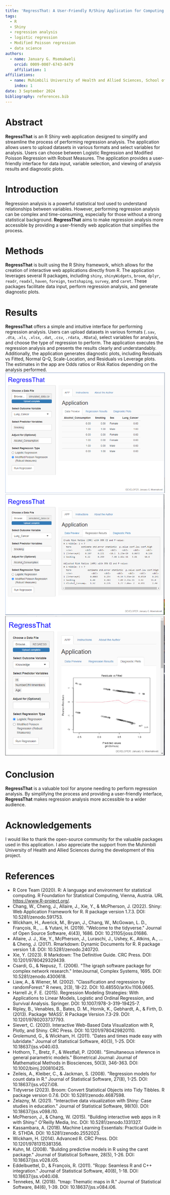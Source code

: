 ```yaml
---
title: 'RegressThat: A User-Friendly R/Shiny Application for Computing Odds Ratios and Risk Ratios for Binary Outcomes'
tags:
  - R
  - Shiny
  - regression analysis
  - logistic regression
  - Modified Poisson regression
  - data science
authors:
  - name: January G. Msemakweli
    orcid: 0009-0007-6743-8479
    affiliation: 1 
affiliations:
  - name: Muhimbili University of Health and Allied Sciences, School of Public Health and Social Sciences, Department of Environmental and Occupational Health, Tanzania
    index: 1
date: 3 September 2024
bibliography: references.bib
---
```


# Abstract

**RegressThat** is an R Shiny web application designed to simplify and streamline the process of performing regression analysis. The application allows users to upload datasets in various formats and select variables for analysis. Users can choose between Logistic Regression and Modified Poisson Regression with Robust Measures. The application provides a user-friendly interface for data input, variable selection, and viewing of analysis results and diagnostic plots. 

# Introduction

Regression analysis is a powerful statistical tool used to understand relationships between variables. However, performing regression analysis can be complex and time-consuming, especially for those without a strong statistical background. **RegressThat** aims to make regression analysis more accessible by providing a user-friendly web application that simplifies the process.

# Methods

**RegressThat** is built using the R Shiny framework, which allows for the creation of interactive web applications directly from R. The application leverages several R packages, including `shiny`, `shinyWidgets`, `broom`, `dplyr`, `readr`, `readxl`, `haven`, `foreign`, `textshaping`, `survey`, and `caret`. These packages facilitate data input, perform regression analysis, and generate diagnostic plots.

# Results

**RegressThat** offers a simple and intuitive interface for performing regression analysis. Users can upload datasets in various formats (`.sav`, `.dta`, `.xls`, `.xlsx`, `.dat`, `.csv`, `.rdata`, `.RData`), select variables for analysis, and choose the type of regression to perform. The application executes the regression analysis and presents the results clearly and understandably. Additionally, the application generates diagnostic plots, including Residuals vs Fitted, Normal Q-Q, Scale-Location, and Residuals vs Leverage plots. The estimates in the app are Odds ratios or Risk Ratios depending on the analysis performed.
![Data Preview Tab](https://github.com/january-msemakweli/RegressThat/blob/main/joss/Figures/Data%20Preview.PNG)
![Regression Output Tab](https://github.com/january-msemakweli/RegressThat/blob/main/joss/Figures/Regression%20Results.PNG)
![Diagnostic Plots](https://github.com/january-msemakweli/RegressThat/blob/main/Plots.PNG)
# Conclusion

**RegressThat** is a valuable tool for anyone needing to perform regression analysis. By simplifying the process and providing a user-friendly interface, **RegressThat** makes regression analysis more accessible to a wider audience.

# Acknowledgements

I would like to thank the open-source community for the valuable packages used in this application. I also appreciate the support from the Muhimbili University of Health and Allied Sciences during the development of this project.

# References

- R Core Team (2020). R: A language and environment for statistical computing. R Foundation for Statistical Computing, Vienna, Austria. URL https://www.R-project.org/.
- Chang, W., Cheng, J., Allaire, J., Xie, Y., & McPherson, J. (2022). Shiny: Web Application Framework for R. R package version 1.7.3. DOI: 10.5281/zenodo.591753.
- Wickham, H., Averick, M., Bryan, J., Chang, W., McGowan, L. D., François, R., ... & Yutani, H. (2019). "Welcome to the tidyverse." Journal of Open Source Software, 4(43), 1686. DOI: 10.21105/joss.01686.
- Allaire, J. J., Xie, Y., McPherson, J., Luraschi, J., Ushey, K., Atkins, A., ... & Cheng, J. (2017). Rmarkdown: Dynamic Documents for R. R package version 1.8. DOI: 10.5281/zenodo.240720.
- Xie, Y. (2023). R Markdown: The Definitive Guide. CRC Press. DOI: 10.1201/9780429329439.
- Csardi, G., & Nepusz, T. (2006). "The igraph software package for complex network research." InterJournal, Complex Systems, 1695. DOI: 10.5281/zenodo.4300618.
- Liaw, A., & Wiener, M. (2002). "Classification and regression by randomForest." R news, 2(3), 18-22. DOI: 10.48550/arXiv.1106.0665.
- Harrell Jr, F. E. (2015). Regression Modeling Strategies: With Applications to Linear Models, Logistic and Ordinal Regression, and Survival Analysis. Springer. DOI: 10.1007/978-3-319-19425-7.
- Ripley, B., Venables, B., Bates, D. M., Hornik, K., Gebhardt, A., & Firth, D. (2013). Package ‘MASS’. R Package Version 7.3-29. DOI: 10.1201/9780203737793.
- Sievert, C. (2020). Interactive Web-Based Data Visualization with R, Plotly, and Shiny. CRC Press. DOI: 10.1201/9780429820110.
- Grolemund, G., & Wickham, H. (2011). "Dates and times made easy with lubridate." Journal of Statistical Software, 40(3), 1-25. DOI: 10.18637/jss.v040.i03.
- Hothorn, T., Bretz, F., & Westfall, P. (2008). "Simultaneous inference in general parametric models." Biometrical Journal: Journal of Mathematical Methods in Biosciences, 50(3), 346-363. DOI: 10.1002/bimj.200810425.
- Zeileis, A., Kleiber, C., & Jackman, S. (2008). "Regression models for count data in R." Journal of Statistical Software, 27(8), 1-25. DOI: 10.18637/jss.v027.i08.
- Tidyverse (2023). Broom: Convert Statistical Objects into Tidy Tibbles. R package version 0.7.6. DOI: 10.5281/zenodo.4687598.
- Zelazny, M. (2021). "Interactive data visualization with Shiny: Case studies in education." Journal of Statistical Software, 98(10). DOI: 10.18637/jss.v098.i10.
- McPherson, J., & Chang, W. (2015). "Building interactive web apps in R with Shiny." O'Reilly Media, Inc. DOI: 10.5281/zenodo.1331327.
- Kassambara, A. (2018). Machine Learning Essentials: Practical Guide in R. STHDA. DOI: 10.5281/zenodo.2552023.
- Wickham, H. (2014). Advanced R. CRC Press. DOI: 10.1201/9781315381356.
- Kuhn, M. (2008). "Building predictive models in R using the caret package." Journal of Statistical Software, 28(5), 1-26. DOI: 10.18637/jss.v028.i05.
- Eddelbuettel, D., & François, R. (2011). "Rcpp: Seamless R and C++ integration." Journal of Statistical Software, 40(8), 1-18. DOI: 10.18637/jss.v040.i08.
- Tennekes, M. (2018). "tmap: Thematic maps in R." Journal of Statistical Software, 84(6), 1-39. DOI: 10.18637/jss.v084.i06.
